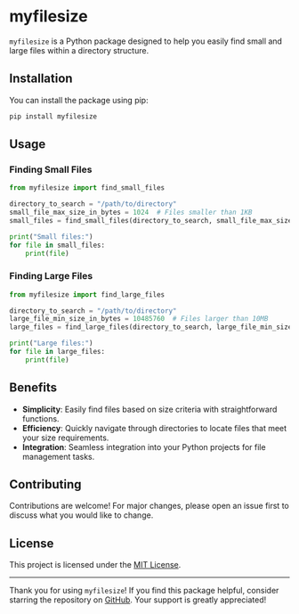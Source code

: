 # myfilesize

`myfilesize` is a Python package designed to help you easily find small and large files within a directory structure.

## Installation

You can install the package using pip:

```bash
pip install myfilesize
```

## Usage

### Finding Small Files

```python
from myfilesize import find_small_files

directory_to_search = "/path/to/directory"
small_file_max_size_in_bytes = 1024  # Files smaller than 1KB
small_files = find_small_files(directory_to_search, small_file_max_size_in_bytes)

print("Small files:")
for file in small_files:
    print(file)
```

### Finding Large Files

```python
from myfilesize import find_large_files

directory_to_search = "/path/to/directory"
large_file_min_size_in_bytes = 10485760  # Files larger than 10MB
large_files = find_large_files(directory_to_search, large_file_min_size_in_bytes)

print("Large files:")
for file in large_files:
    print(file)
```

## Benefits

- **Simplicity**: Easily find files based on size criteria with straightforward functions.
- **Efficiency**: Quickly navigate through directories to locate files that meet your size requirements.
- **Integration**: Seamless integration into your Python projects for file management tasks.

## Contributing

Contributions are welcome! For major changes, please open an issue first to discuss what you would like to change.

## License

This project is licensed under the [MIT License](https://choosealicense.com/licenses/mit/).

---

Thank you for using `myfilesize`! If you find this package helpful, consider starring the repository on [GitHub](https://github.com/ByteBreach/myfilesize). Your support is greatly appreciated!
